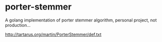porter-stemmer
==============

A golang implementation of porter stemmer algorithm, personal project, not production...


http://tartarus.org/martin/PorterStemmer/def.txt

